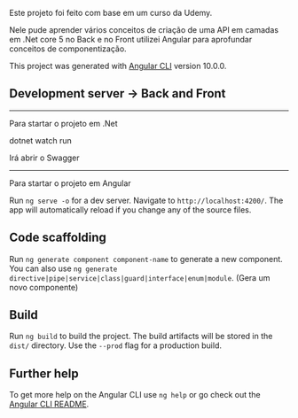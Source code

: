 Este projeto foi feito com base em um curso da Udemy.

Nele pude aprender vários conceitos de criação de uma API em camadas em .Net core 5 no Back e no Front utilizei Angular para aprofundar conceitos de componentização.

This project was generated with [Angular CLI](https://github.com/angular/angular-cli) version 10.0.0.



## Development server -> Back and Front
---------------------------------------
Para startar o projeto em .Net

dotnet watch run

Irá abrir o Swagger

---------------------------------------
Para startar o projeto em Angular

Run `ng serve -o` for a dev server. Navigate to `http://localhost:4200/`. The app will automatically reload if you change any of the source files.

## Code scaffolding

Run `ng generate component component-name` to generate a new component. You can also use `ng generate directive|pipe|service|class|guard|interface|enum|module`.
(Gera um novo componente)

## Build

Run `ng build` to build the project. The build artifacts will be stored in the `dist/` directory. Use the `--prod` flag for a production build.

## Further help

To get more help on the Angular CLI use `ng help` or go check out the [Angular CLI README](https://github.com/angular/angular-cli/blob/master/README.md).
